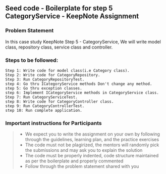 ## Seed code - Boilerplate for step 5 CategoryService - KeepNote Assignment

### Problem Statement

In this case study KeepNote Step 5 - CategoryService, We will write  model class, repository class, service class and controller.

### Steps to be followed:

    Step 1: Write code for model class(i.e Category class).
    Step 2: Write code for CategoryRepository.
    Step 3: Run CategoryRepositoryTest. 
    step 4: Go thru ICategoryService methods Don't change any method.
    step 5: Go thru exception classes.
    step 6: Implement ICategoryService methods in CategoryService class.
    Step 7: Run CategoryServiceTest.
    step 8: Write code for CategoryController class.
    step 9: Run CategoryControllerTest.
    step 10: Run complete application.


### Important instructions for Participants
> - We expect you to write the assignment on your own by following through the guidelines, learning plan, and the practice exercises
> - The code must not be plagirized, the mentors will randomly pick the submissions and may ask you to explain the solution
> - The code must be properly indented, code structure maintained as per the boilerplate and properly commented
> - Follow through the problem statement shared with you
